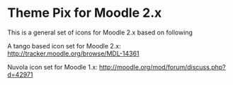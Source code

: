 Theme Pix for Moodle 2.x
================

This is a general set of icons for Moodle 2.x based on following 

A tango based icon set for Moodle 2.x: http://tracker.moodle.org/browse/MDL-14361

Nuvola icon set for Moodle 1.x: http://moodle.org/mod/forum/discuss.php?d=42971


